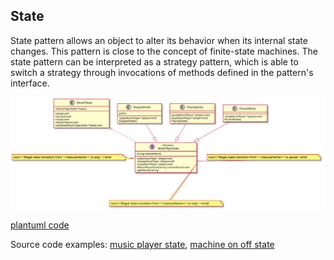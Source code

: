 
## State

State pattern allows an object to alter its behavior when its internal state changes. This pattern is close to the concept of finite-state machines.
The state pattern can be interpreted as a strategy pattern, which is able to switch a strategy through invocations of methods defined in the
 pattern's interface.

![PlantUML model](diagrams/music_player_state.svg)

[plantuml code](diagrams/music_player_state.puml)

Source code examples:
[music player state](../../../DesignPatern/src/Behavioral/State/music_player_state.cpp), [machine on off state](State/machine_on_off_state.cpp) 


